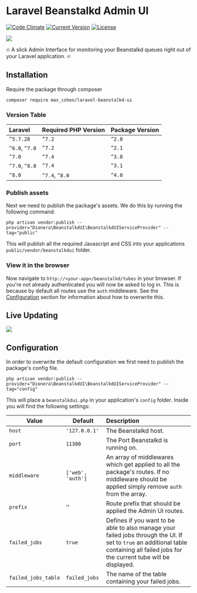 # Laravel Beanstalkd Admin UI

[![Code Climate](https://codeclimate.com/github/ksassnowski/laravel-beanstalkd-admin-ui/badges/gpa.svg)](https://codeclimate.com/github/ksassnowski/laravel-beanstalkd-admin-ui)
[![Current Version](https://img.shields.io/badge/version-4.0.0-blue.svg)](https://img.shields.io/badge/version-4.0.0-blue.svg)
[![License](https://img.shields.io/badge/license-MIT-blue.svg)](https://img.shields.io/badge/license-MIT-blue.svg)

![](preview.png)

:fire: A slick Admin Interface for monitoring your Beanstalkd queues right out of your Laravel application. :fire:

## Installation

Require the package through composer

```
composer require max_cohen/laravel-beanstalkd-ui
```

### Version Table

| Laravel | Required PHP Version | Package Version |
|:--------|:----|:--------|
| `^5.7.28` | `^7.2` | `^2.0` |
| `^6.0`, `^7.0` | `^7.2` | `^2.1` |
| `^7.0` | `^7.4` | `^3.0` |
| `^7.0`, `^8.0` | `^7.4` | `^3.1` |
| `^8.0` | `^7.4`, `^8.0` | `^4.0` |

### Publish assets

Next we need to publish the package's assets. We do this by running the following command:

```
php artisan vendor:publish --provider="Dionera\BeanstalkdUI\BeanstalkdUIServiceProvider" --tag="public"
```

This will publish all the required Javascript and CSS into your applications `public/vendor/beanstalkdui` folder.

### View it in the browser

Now navigate to `http://<your-app>/beanstalkd/tubes` in your browser. If you're not already authenticated you will now be asked to log in. This is because by
default all routes use the `auth` middleware. See the [Configuration](#configuration) section for information about how to overwrite this.

## Live Updating

![](https://raw.githubusercontent.com/Dionera/laravel-beanstalkd-admin-ui/master/live_updating.gif)

## Configuration

In order to overwrite the default configuration we first need to publish the package's config file.

```
php artisan vendor:publish --provider="Dionera\BeanstalkdUI\BeanstalkdUIServiceProvider" --tag="config"
```

This will place a `beanstalkdui.php` in your application's `config` folder. Inside you will find the following settings:

| Value | Default | Description |
|-------|--------|:---------|
| `host` | `'127.0.0.1'` | The Beanstalkd host. |
| `port` | `11300` | The Port Beanstalkd is running on. |
| `middleware` | `['web', 'auth']` | An array of middlewares which get applied to all the package's routes. If no middleware should be applied simply remove `auth` from the array. |
| `prefix` | '' | Route prefix that should be applied the Admin UI routes. |
| `failed_jobs` | `true` | Defines if you want to be able to also manage your failed jobs through the UI. If set to `true` an additional table containing all failed jobs for the current tube will be displayed. |
| `failed_jobs_table` | `failed_jobs` | The name of the table containing your failed jobs. |

